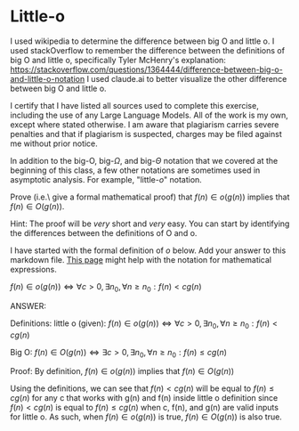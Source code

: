 # Little-o

I used wikipedia to determine the difference between big O and little o. 
I used stackOverflow to remember the difference between the definitions of big O and little o, specifically Tyler McHenry's explanation:
https://stackoverflow.com/questions/1364444/difference-between-big-o-and-little-o-notation
I used claude.ai to better visualize the other difference between big O and little o. 

I certify that I have listed all sources used to complete this exercise, including the use
of any Large Language Models. All of the work is my own, except where stated
otherwise. I am aware that plagiarism carries severe penalties and that if plagiarism is
suspected, charges may be filed against me without prior notice.

In addition to the big-O, big-$\Omega$, and big-$\Theta$ notation that
we covered at the beginning of this class, a few other notations are sometimes
used in asymptotic analysis.  For example, "little-$o$" notation.

Prove (i.e.\ give a formal mathematical proof) that $f(n)\in o(g(n))$ implies
that $f(n)\in O(g(n))$.

Hint: The proof will be *very* short and *very* easy. You can start by
identifying the differences between the definitions of O and o.

I have started with the formal definition of $o$ below. Add your answer to this
markdown file. [This
page](https://docs.github.com/en/get-started/writing-on-github/working-with-advanced-formatting/writing-mathematical-expressions)
might help with the notation for mathematical expressions.

$f(n)\in o(g(n)) \iff \forall c>0, \exists n_0, \forall n\ge n_0: f(n) < c g(n)$

ANSWER:

Definitions:
little o (given):
$f(n)\in o(g(n)) \iff \forall c>0, \exists n_0, \forall n\ge n_0: f(n) < c g(n)$

Big O:
$f(n)\in O(g(n)) \iff \exists c>0, \exists n_0, \forall n\ge n_0: f(n) \leq c g(n)$

Proof: By definition, $f(n)\in o(g(n))$ implies that $f(n)\in O(g(n))$

Using the definitions, we can see that $f(n) < c g(n)$ will be equal to $f(n) \leq c g(n)$ for any c that works with g(n) and f(n) inside little o definition since $f(n) < c g(n)$ is equal to $f(n) \leq c g(n)$ when c, f(n), and g(n) are valid inputs for little o. As such, when $f(n)\in o(g(n))$ is true, $f(n)\in O(g(n))$ is also true. 


